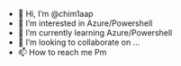 - 👋 Hi, I’m @chim1aap
- 👀 I’m interested in Azure/Powershell
- 🌱 I’m currently learning Azure/Powershell
- 💞️ I’m looking to collaborate on ...
- 📫 How to reach me Pm

<!---
chim1aap/chim1aap is a ✨ special ✨ repository because its `README.md` (this file) appears on your GitHub profile.
You can click the Preview link to take a look at your changes.
--->
